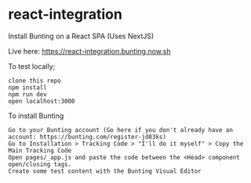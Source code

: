 # react-integration
Install Bunting on a React SPA (Uses NextJS)

Live here: https://react-integration.bunting.now.sh

To test locally;

    clone this repo
    npm install
    npm run dev
    open localhost:3000

To install Bunting

    Go to your Bunting account (Go here if you don't already have an account: https://bunting.com/register-jd83ks)
    Go to Installation > Tracking Code > "I'll do it myself" > Copy the Main Tracking Code
    Open pages/_app.js and paste the code between the <Head> component open/closing tags.
    Create some test content with the Bunting Visual Editor
